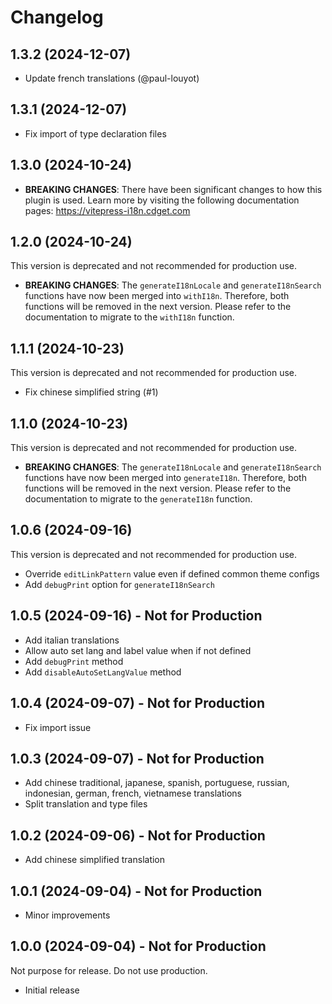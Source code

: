 # Changelog

## 1.3.2 (2024-12-07)

- Update french translations (@paul-louyot)

## 1.3.1 (2024-12-07)

- Fix import of type declaration files

## 1.3.0 (2024-10-24)

- **BREAKING CHANGES**: There have been significant changes to how this plugin is used. Learn more by visiting the following documentation pages: https://vitepress-i18n.cdget.com

## 1.2.0 (2024-10-24)

This version is deprecated and not recommended for production use.

- **BREAKING CHANGES**: The `generateI18nLocale` and `generateI18nSearch` functions have now been merged into `withI18n`. Therefore, both functions will be removed in the next version. Please refer to the documentation to migrate to the `withI18n` function.

## 1.1.1 (2024-10-23)

This version is deprecated and not recommended for production use.

- Fix chinese simplified string (#1)

## 1.1.0 (2024-10-23)

This version is deprecated and not recommended for production use.

- **BREAKING CHANGES**: The `generateI18nLocale` and `generateI18nSearch` functions have now been merged into `generateI18n`. Therefore, both functions will be removed in the next version. Please refer to the documentation to migrate to the `generateI18n` function.

## 1.0.6 (2024-09-16)

This version is deprecated and not recommended for production use.

- Override `editLinkPattern` value even if defined common theme configs
- Add `debugPrint` option for `generateI18nSearch`

## 1.0.5 (2024-09-16) - Not for Production

- Add italian translations
- Allow auto set lang and label value when if not defined
- Add `debugPrint` method
- Add `disableAutoSetLangValue` method

## 1.0.4 (2024-09-07) - Not for Production

- Fix import issue

## 1.0.3 (2024-09-07) - Not for Production

- Add chinese traditional, japanese, spanish, portuguese, russian, indonesian, german, french, vietnamese translations
- Split translation and type files

## 1.0.2 (2024-09-06) - Not for Production

- Add chinese simplified translation

## 1.0.1 (2024-09-04) - Not for Production

- Minor improvements

## 1.0.0 (2024-09-04) - Not for Production

Not purpose for release. Do not use production.

- Initial release
